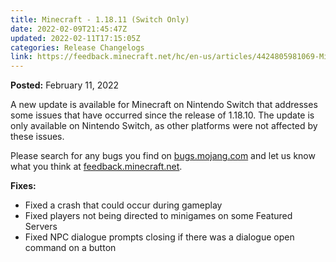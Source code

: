 ```yaml
---
title: Minecraft - 1.18.11 (Switch Only)
date: 2022-02-09T21:45:47Z
updated: 2022-02-11T17:15:05Z
categories: Release Changelogs
link: https://feedback.minecraft.net/hc/en-us/articles/4424805981069-Minecraft-1-18-11-Switch-Only
---
```


**Posted:** February 11, 2022

A new update is available for Minecraft on Nintendo Switch that addresses some issues that have occurred since the release of 1.18.10. The update is only available on Nintendo Switch, as other platforms were not affected by these issues.

Please search for any bugs you find on [bugs.mojang.com](https://bugs.mojang.com/) and let us know what you think at [feedback.minecraft.net](https://feedback.minecraft.net/).  
  

**Fixes:**

- Fixed a crash that could occur during gameplay
- Fixed players not being directed to minigames on some Featured Servers
- Fixed NPC dialogue prompts closing if there was a dialogue open command on a button
